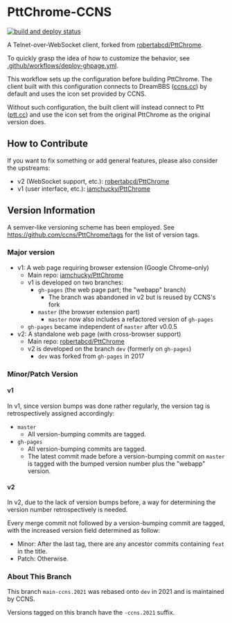 # PttChrome-CCNS

[![build and deploy status](https://github.com/ccns/PttChrome/actions/workflows/deploy-ghpage.yml/badge.svg)](https://github.com/ccns/PttChrome/actions/workflows/deploy-ghpage.yml)

A Telnet-over-WebSocket client, forked from [robertabcd/PttChrome](https://github.com/robertabcd/PttChrome).

To quickly grasp the idea of how to customize the behavior, see [.github/workflows/deploy-ghpage.yml](.github/workflows/deploy-ghpage.yml).

This workflow sets up the configuration before building PttChrome. The client built with this configuration connects to DreamBBS ([ccns.cc](https://term.ccns.cc)) by default and uses the icon set provided by CCNS.

Without such configuration, the built client will instead connect to Ptt ([ptt.cc](https://term.ptt.cc)) and use the icon set from the original PttChrome as the original version does.

## How to Contribute

If you want to fix something or add general features, please also consider the upstreams:
+ v2 (WebSocket support, etc.): [robertabcd/PttChrome](https://github.com/robertabcd/PttChrome)
+ v1 (user interface, etc.): [iamchucky/PttChrome](https://github.com/iamchucky/PttChrome)

## Version Information

A semver-like versioning scheme has been employed. See https://github.com/ccns/PttChrome/tags for the list of version tags.

### Major version

- v1: A web page requiring browser extension (Google Chrome–only)
    - Main repo: [iamchucky/PttChrome](https://github.com/iamchucky/PttChrome)
    - v1 is developed on two branches:
        - `gh-pages` (the web page part; the "webapp" branch)
            - The branch was abandoned in v2 but is reused by CCNS's fork
        - `master` (the browser extension part)
            - `master` now also includes a refactored version of `gh-pages`
    - `gh-pages` became independent of `master` after v0.0.5
- v2: A standalone web page (with cross-browser support)
    - Main repo: [robertabcd/PttChrome](https://github.com/robertabcd/PttChrome)
    - v2 is developed on the branch `dev` (formerly on `gh-pages`)
        - `dev` was forked from `gh-pages` in 2017

### Minor/Patch Version

#### v1

In v1, since version bumps was done rather regularly, the version tag is retrospectively assigned accordingly:
- `master`
    * All version-bumping commits are tagged.
- `gh-pages`
    * All version-bumping commits are tagged.
    * The latest commit made before a version-bumping commit on `master` is tagged with the bumped version number plus the "webapp" version.

#### v2

In v2, due to the lack of version bumps before, a way for determining the version number retrospectively is needed.

Every merge commit not followed by a version-bumping commit are tagged, with the increased version field determined as follow:
- Minor: After the last tag, there are any ancestor commits containing `feat` in the title.
- Patch: Otherwise.

### About This Branch

This branch `main-ccns.2021` was rebased onto `dev` in 2021 and is maintained by CCNS.

Versions tagged on this branch have the `-ccns.2021` suffix.
